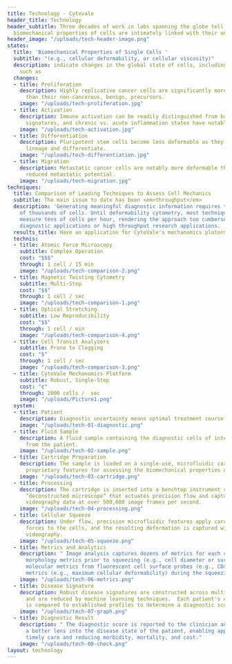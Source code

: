 ```yaml
---
title: Technology - Cytovale
header_title: Technology
header_subtitle: Three decades of work in labs spanning the globe tell us that the
  biomechanical properties of cells are intimately linked with their underlying state
header_image: "/uploads/tech-header-image.png"
states:
  title: 'Biomechanical Properties of Single Cells '
  subtitle: "(e.g., cellular deformability, or cellular viscosity)"
  description: indicate changes in the global state of cells, including phenomena
    such as
  changes:
  - title: Proliferation
    description: Highly replicative cancer cells are significantly more deformable
      than their non-cancerous, benign, precursors.
    image: "/uploads/tech-proliferation.jpg"
  - title: Activation
    description: Immune activation can be readily distinguished from baseline biomechanical
      signatures, and chronic vs. acute inflammation states have notable differences.
    image: "/uploads/tech-activation.jpg"
  - title: Differentiation
    description: Pluripotent stem cells become less deformable as they commit to a
      lineage and differentiate.
    image: "/uploads/tech-differentiation.jpg"
  - title: Migration
    description: Metastatic cancer cells are notably more deformable than those with
      reduced metastatic potential.
    image: "/uploads/tech-migration.jpg"
techniques:
  title: Comparison of Leading Techniques to Assess Cell Mechanics
  subtitle: The main issue to date has been <em>throughput</em>
  description: 'Generating meaningful diagnostic information requires the analysis
    of thousands of cells. Until deformability cytometry, most techniques could only
    measure tens of cells per hour, rendering the approach too cumbersome for clinical
    diagnostic applications or high throughput research applications. '
  results_title: Have an application for CytoVale's mechanomics platorm?
  technis:
  - title: Atomic Force Microscopy
    subtitle: Complex Operation
    cost: "$$$"
    through: 1 cell / 15 min
    image: "/uploads/tech-comparison-2.png"
  - title: Magnetic Twisting Cytometry
    subtitle: Multi-Step
    cost: "$$"
    through: 1 cell / sec
    image: "/uploads/tech-comparison-1.png"
  - title: Optical Stretching
    subtitle: Low Reproducibility
    cost: "$$"
    through: 1 cell / min
    image: "/uploads/tech-comparison-4.png"
  - title: Cell Transit Analyzers
    subtitle: Prone to Clogging
    cost: "$"
    through: 1 cell / sec
    image: "/uploads/tech-comparison-3.png"
  - title: CytoVale Mechanomics Platform
    subtitle: Robust, Single-Step
    cost: "¢"
    through: 2000 cells /  sec
    image: "/uploads/Picture1.png"
  system:
  - title: Patient
    description: Diagnostic uncertainty means optimal treatment course is unknown.
    image: "/uploads/tech-01-diagnostic.png"
  - title: Fluid Sample
    description: A fluid sample containing the diagnostic cells of interest is collected
      from the patient.
    image: "/uploads/tech-02-sample.png"
  - title: Cartridge Preparation
    description: The sample is loaded on a single-use, microfluidic cartridge with
      proprietary features for assessing the biomechanical properties of single cells.
    image: "/uploads/tech-03-cartridge.png"
  - title: Processing
    description: The cartridge is inserted into a benchtop instrument containing a
      “deconstructed microscope” that actuates precision flow and captures high speed
      videography data at over 500,000 image frames per second.
    image: "/uploads/tech-04-processing.png"
  - title: Cellular Squeeze
    description: Under flow, precision microfluidic features apply carefully calibrated
      forces to the cells, and the resulting deformation is captured with high speed
      videography.
    image: "/uploads/tech-05-squeeze.png"
  - title: Metrics and Analytics
    description: "￼Image analysis captures dozens of metrics for each cell, including
      morphology metrics prior to squeezing (e.g., cell diameter or surface roughness),
      molecular metrics from fluorescent cell surface probes (e.g., CD45+), and structural
      metrics (e.g., maximum cellular deformability) during the squeezing event."
    image: "/uploads/tech-06-metrics.png"
  - title: Disease Signature
    description: Robust disease signatures are constructed across multiple dimensions
      and are reduced by machine learning techniques.  Each patient's unique signature
      is compared to established profiles to determine a diagnostic score.
    image: "/uploads/tech-07-graph.png"
  - title: Diagnostic Result
    description: "￼The diagnostic score is reported to the clinician and provides
      a better lens into the disease state of the patient, enabling appropriate and
      timely care and reducing morbidity, mortality, and cost."
    image: "/uploads/tech-08-check.png"
layout: technology
---
```


